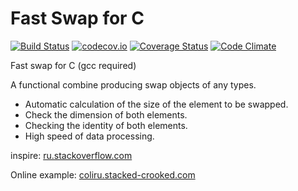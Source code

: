 # Fast Swap for C

[![Build Status](https://travis-ci.org/PetersSharp/Fast-Swap-for-C.svg)](https://travis-ci.org/PetersSharp/Fast-Swap-for-C)
[![codecov.io](https://codecov.io/github/PetersSharp/Fast-Swap-for-C/coverage.svg?branch=master)](https://codecov.io/github/PetersSharp/Fast-Swap-for-C?branch=master)
[![Coverage Status](https://codeclimate.com/github/PetersSharp/Fast-Swap-for-C/badges/coverage.svg)](https://codeclimate.com/github/PetersSharp/Fast-Swap-for-C/coverage)
[![Code Climate](https://codeclimate.com/github/PetersSharp/Fast-Swap-for-C/badges/gpa.svg)](https://codeclimate.com/github/PetersSharp/Fast-Swap-for-C)

Fast swap for C (gcc required)

A functional combine producing swap objects of any types.
- Automatic calculation of the size of the element to be swapped.
- Check the dimension of both elements.
- Checking the identity of both elements.
- High speed of data processing.

inspire: [ru.stackoverflow.com](https://ru.stackoverflow.com/questions/836089/%d0%9e%d0%b1%d0%bc%d0%b5%d0%bd-%d1%87%d0%b5%d1%80%d0%b5%d0%b7-%d1%83%d0%ba%d0%b0%d0%b7%d0%b0%d1%82%d0%b5%d0%bb%d0%b8/836167#836167)

Online example: [coliru.stacked-crooked.com](http://coliru.stacked-crooked.com/a/be12a57be0162860)
